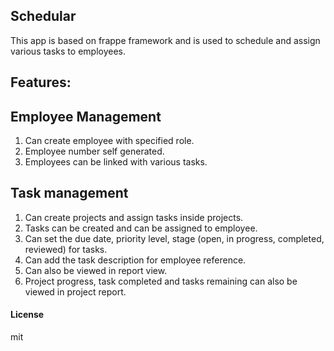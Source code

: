 ## Schedular

This app is based on frappe framework and is used to schedule and assign various tasks to employees.

## Features:

## Employee Management
1. Can create employee with specified role.
2. Employee number self generated.
3. Employees can be linked with various tasks.

## Task management
1. Can create projects and assign tasks inside projects.
2. Tasks can be created and can be assigned to employee.
3. Can set the due date, priority level, stage (open, in progress, completed, reviewed) for tasks.
4. Can add the task description for employee reference.
5. Can also be viewed in report view. 
6. Project progress, task completed and tasks remaining can also be viewed in project report.


#### License

mit
